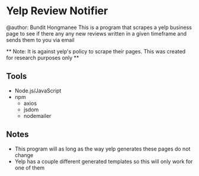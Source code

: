 # Yelp Review Notifier
@author: Bundit Hongmanee
This is a program that scrapes a yelp business page to see if there any any new reviews written in a given timeframe and sends them to you via email

** Note: It is against yelp's policy to scrape their pages. This was created for research purposes only **

## Tools
* Node.js/JavaScript
* npm
  * axios
  * jsdom
  * nodemailer

## Notes
* This program will as long as the way yelp generates these pages do not change
* Yelp has a couple different generated templates so this will only work for one of them
